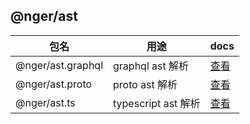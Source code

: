 ## @nger/ast

| 包名              | 用途                | docs                                     |
| ----------------- | ------------------- | ---------------------------------------- |
| @nger/ast.graphql | graphql ast 解析    | [查看](docs/@nger/ast.graphql/readme.md) |
| @nger/ast.proto   | proto ast 解析      | [查看](docs/@nger/ast.proto/readme.md) |
| @nger/ast.ts      | typescript ast 解析 | [查看](docs/@nger/ast.ts/readme.md) |

